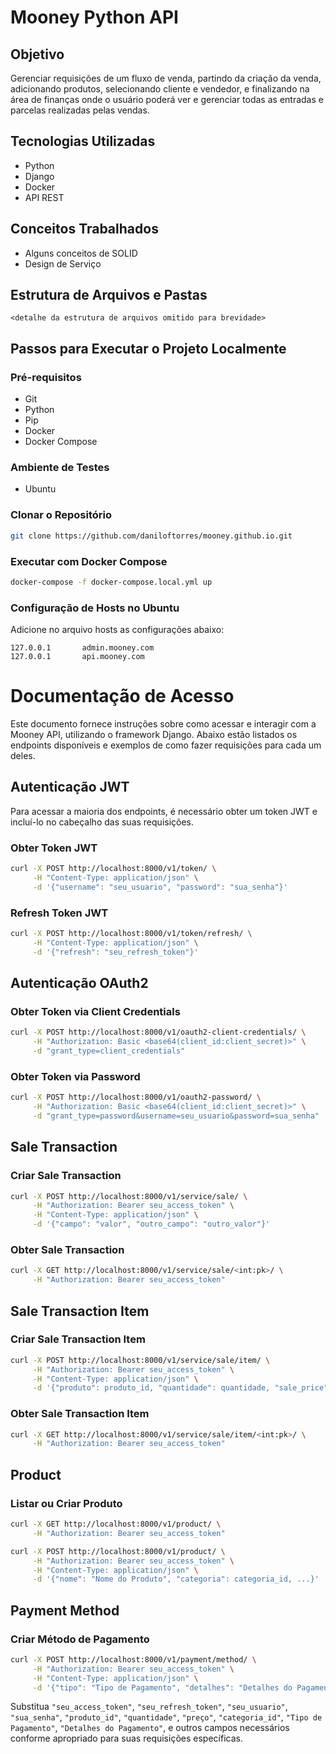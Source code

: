 # Mooney Python API

## Objetivo

Gerenciar requisições de um fluxo de venda, partindo da criação da venda, adicionando produtos, selecionando cliente e vendedor, e finalizando na área de finanças onde o usuário poderá ver e gerenciar todas as entradas e parcelas realizadas pelas vendas.

## Tecnologias Utilizadas

- Python
- Django
- Docker
- API REST

## Conceitos Trabalhados

- Alguns conceitos de SOLID
- Design de Serviço

## Estrutura de Arquivos e Pastas

```
<detalhe da estrutura de arquivos omitido para brevidade>
```

## Passos para Executar o Projeto Localmente

### Pré-requisitos

- Git
- Python
- Pip
- Docker
- Docker Compose

### Ambiente de Testes

- Ubuntu

### Clonar o Repositório

```bash
git clone https://github.com/daniloftorres/mooney.github.io.git
```

### Executar com Docker Compose

```bash
docker-compose -f docker-compose.local.yml up
```

### Configuração de Hosts no Ubuntu

Adicione no arquivo hosts as configurações abaixo:

```
127.0.0.1       admin.mooney.com
127.0.0.1       api.mooney.com
```

# Documentação de Acesso

Este documento fornece instruções sobre como acessar e interagir com a Mooney API, utilizando o framework Django. Abaixo estão listados os endpoints disponíveis e exemplos de como fazer requisições para cada um deles.

## Autenticação JWT

Para acessar a maioria dos endpoints, é necessário obter um token JWT e incluí-lo no cabeçalho das suas requisições.

### Obter Token JWT

```bash
curl -X POST http://localhost:8000/v1/token/ \
     -H "Content-Type: application/json" \
     -d '{"username": "seu_usuario", "password": "sua_senha"}'
```

### Refresh Token JWT

```bash
curl -X POST http://localhost:8000/v1/token/refresh/ \
     -H "Content-Type: application/json" \
     -d '{"refresh": "seu_refresh_token"}'
```

## Autenticação OAuth2

### Obter Token via Client Credentials

```bash
curl -X POST http://localhost:8000/v1/oauth2-client-credentials/ \
     -H "Authorization: Basic <base64(client_id:client_secret)>" \
     -d "grant_type=client_credentials"
```

### Obter Token via Password

```bash
curl -X POST http://localhost:8000/v1/oauth2-password/ \
     -H "Authorization: Basic <base64(client_id:client_secret)>" \
     -d "grant_type=password&username=seu_usuario&password=sua_senha"
```

## Sale Transaction

### Criar Sale Transaction

```bash
curl -X POST http://localhost:8000/v1/service/sale/ \
     -H "Authorization: Bearer seu_access_token" \
     -H "Content-Type: application/json" \
     -d '{"campo": "valor", "outro_campo": "outro_valor"}'
```

### Obter Sale Transaction

```bash
curl -X GET http://localhost:8000/v1/service/sale/<int:pk>/ \
     -H "Authorization: Bearer seu_access_token"
```

## Sale Transaction Item

### Criar Sale Transaction Item

```bash
curl -X POST http://localhost:8000/v1/service/sale/item/ \
     -H "Authorization: Bearer seu_access_token" \
     -H "Content-Type: application/json" \
     -d '{"produto": produto_id, "quantidade": quantidade, "sale_price": preço}'
```

### Obter Sale Transaction Item

```bash
curl -X GET http://localhost:8000/v1/service/sale/item/<int:pk>/ \
     -H "Authorization: Bearer seu_access_token"
```

## Product

### Listar ou Criar Produto

```bash
curl -X GET http://localhost:8000/v1/product/ \
     -H "Authorization: Bearer seu_access_token"
```

```bash
curl -X POST http://localhost:8000/v1/product/ \
     -H "Authorization: Bearer seu_access_token" \
     -H "Content-Type: application/json" \
     -d '{"nome": "Nome do Produto", "categoria": categoria_id, ...}'
```

## Payment Method

### Criar Método de Pagamento

```bash
curl -X POST http://localhost:8000/v1/payment/method/ \
     -H "Authorization: Bearer seu_access_token" \
     -H "Content-Type: application/json" \
     -d '{"tipo": "Tipo de Pagamento", "detalhes": "Detalhes do Pagamento"}'
```

Substitua `"seu_access_token"`, `"seu_refresh_token"`, `"seu_usuario"`, `"sua_senha"`, `"produto_id"`, `"quantidade"`, `"preço"`, `"categoria_id"`, `"Tipo de Pagamento"`, `"Detalhes do Pagamento"`, e outros campos necessários conforme apropriado para suas requisições específicas.
